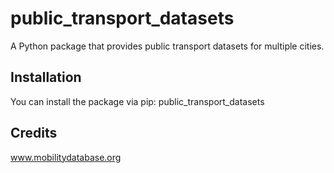 # public_transport_datasets

A Python package that provides public transport datasets for multiple cities.

## Installation

You can install the package via pip: public_transport_datasets

## Credits

www.mobilitydatabase.org